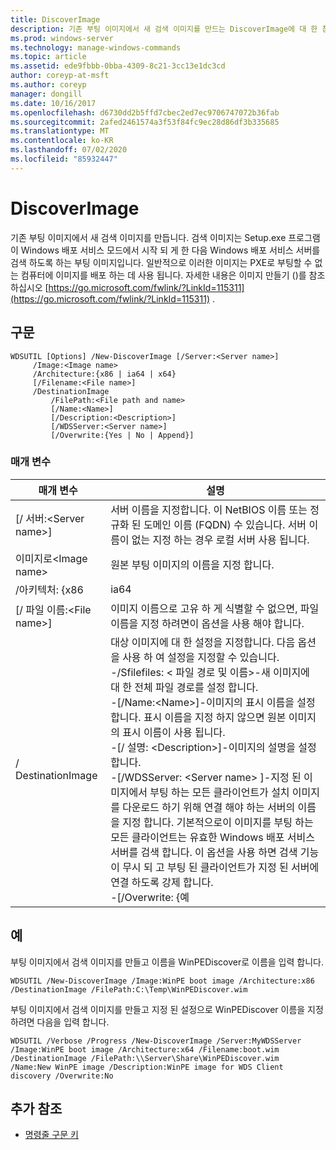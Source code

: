 ```yaml
---
title: DiscoverImage
description: 기존 부팅 이미지에서 새 검색 이미지를 만드는 DiscoverImage에 대 한 참조 문서입니다.
ms.prod: windows-server
ms.technology: manage-windows-commands
ms.topic: article
ms.assetid: ede9fbbb-0bba-4309-8c21-3cc13e1dc3cd
author: coreyp-at-msft
ms.author: coreyp
manager: dongill
ms.date: 10/16/2017
ms.openlocfilehash: d6730dd2b5ffd7cbec2ed7ec9706747072b36fab
ms.sourcegitcommit: 2afed2461574a3f53f84fc9ec28d86df3b335685
ms.translationtype: MT
ms.contentlocale: ko-KR
ms.lasthandoff: 07/02/2020
ms.locfileid: "85932447"
---
```

# <a name="new-discoverimage"></a>DiscoverImage

기존 부팅 이미지에서 새 검색 이미지를 만듭니다. 검색 이미지는 Setup.exe 프로그램이 Windows 배포 서비스 모드에서 시작 되 게 한 다음 Windows 배포 서비스 서버를 검색 하도록 하는 부팅 이미지입니다. 일반적으로 이러한 이미지는 PXE로 부팅할 수 없는 컴퓨터에 이미지를 배포 하는 데 사용 됩니다. 자세한 내용은 이미지 만들기 ()를 참조 하십시오 [https://go.microsoft.com/fwlink/?LinkId=115311](https://go.microsoft.com/fwlink/?LinkId=115311) .

## <a name="syntax"></a>구문

```
WDSUTIL [Options] /New-DiscoverImage [/Server:<Server name>]
     /Image:<Image name>
     /Architecture:{x86 | ia64 | x64}
     [/Filename:<File name>]
     /DestinationImage
         /FilePath:<File path and name>
         [/Name:<Name>]
         [/Description:<Description>]
         [/WDSServer:<Server name>]
         [/Overwrite:{Yes | No | Append}]
```

### <a name="parameters"></a>매개 변수

|        매개 변수         |                                                                                                                                                                                                                                                                                                                                                                                                                       설명                                                                                                                                                                                                                                                                                                                                                                                                                       |
|--------------------------|---------------------------------------------------------------------------------------------------------------------------------------------------------------------------------------------------------------------------------------------------------------------------------------------------------------------------------------------------------------------------------------------------------------------------------------------------------------------------------------------------------------------------------------------------------------------------------------------------------------------------------------------------------------------------------------------------------------------------------------------------------------------------------------------------------------------------------------------------------|
| [/ 서버:\<Server name>] |                                                                                                                                                                                                                                                                                                                                     서버 이름을 지정합니다. 이 NetBIOS 이름 또는 정규화 된 도메인 이름 (FQDN) 수 있습니다. 서버 이름이 없는 지정 하는 경우 로컬 서버 사용 됩니다.                                                                                                                                                                                                                                                                                                                                     |
|   이미지로\<Image name>   |                                                                                                                                                                                                                                                                                                                                                                                                      원본 부팅 이미지의 이름을 지정 합니다.                                                                                                                                                                                                                                                                                                                                                                                                       |
|    /아키텍처: {x86    |                                                                                                                                                                                                                                                                                                                                                                                                                          ia64                                                                                                                                                                                                                                                                                                                                                                                                                           |
| [/ 파일 이름:\<File name>] |                                                                                                                                                                                                                                                                                                                                                                         이미지 이름으로 고유 하 게 식별할 수 없으면, 파일 이름을 지정 하려면이 옵션을 사용 해야 합니다.                                                                                                                                                                                                                                                                                                                                                                          |
|    / DestinationImage     | 대상 이미지에 대 한 설정을 지정합니다. 다음 옵션을 사용 하 여 설정을 지정할 수 있습니다.</br>-/Sfilefiles: < 파일 경로 및 이름>-새 이미지에 대 한 전체 파일 경로를 설정 합니다.</br>-[/Name:\<Name>]-이미지의 표시 이름을 설정 합니다. 표시 이름을 지정 하지 않으면 원본 이미지의 표시 이름이 사용 됩니다.</br>-[/ 설명: \<Description>]-이미지의 설명을 설정 합니다.</br>-[/WDSServer: \<Server name> ]-지정 된 이미지에서 부팅 하는 모든 클라이언트가 설치 이미지를 다운로드 하기 위해 연결 해야 하는 서버의 이름을 지정 합니다. 기본적으로이 이미지를 부팅 하는 모든 클라이언트는 유효한 Windows 배포 서비스 서버를 검색 합니다. 이 옵션을 사용 하면 검색 기능이 무시 되 고 부팅 된 클라이언트가 지정 된 서버에 연결 하도록 강제 합니다.</br>-[/Overwrite: {예 |

## <a name="examples"></a>예

부팅 이미지에서 검색 이미지를 만들고 이름을 WinPEDiscover로 이름을 입력 합니다.
```
WDSUTIL /New-DiscoverImage /Image:WinPE boot image /Architecture:x86 /DestinationImage /FilePath:C:\Temp\WinPEDiscover.wim
```
부팅 이미지에서 검색 이미지를 만들고 지정 된 설정으로 WinPEDiscover 이름을 지정 하려면 다음을 입력 합니다.
```
WDSUTIL /Verbose /Progress /New-DiscoverImage /Server:MyWDSServer
/Image:WinPE boot image /Architecture:x64 /Filename:boot.wim /DestinationImage /FilePath:\\Server\Share\WinPEDiscover.wim
/Name:New WinPE image /Description:WinPE image for WDS Client discovery /Overwrite:No
```

## <a name="additional-references"></a>추가 참조

- [명령줄 구문 키](command-line-syntax-key.md)